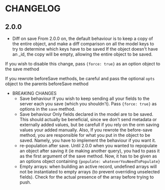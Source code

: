 # CHANGELOG

## 2.0.0

- Diff on save
From 2.0.0 on, the default behaviour is to keep a copy of the entire object, and make a diff comparison on all the model keys to try to determine which keys have to be saved
If the object doesn't have an _id, the copy will be empty, allowing the entire object to be saved.

If you wish to disable this change, pass `{force: true}` as an option object to the save method

If you rewrote beforeSave methods, be careful and pass the optional `opts` object to the parents beforeSave method

- BREAKING CHANGES
    - Save behaviour
        If you wish to keep sending all your fields to the server each you save (which you shouldn't). Pass `{force: true}` as options in the `save` method.
    - Save behaviour
        Only fields declared in the model are to be saved. This should actually be beneficial, since we don't send metadata or externally added values, but be carefull if you rely on the orm saving values your added manually.
        Also, If you rewrote the before-save method, you are responsible for what you put in the object to be saved. Namely, you have to implement the behaviour if you want it.
    - re-population after save. 
        Until 2.0.0 when you wanted to repopulate an object after saving it (ie making another query), you had to pass it as the first argument of the save method. Now, it has to be given as an options object containing `{populate: whateverYouNeedToPopulate}`
    - Empty arrays: when building an active record, undefined arrays will not be instantiated to empty arrays (to prevent overriding unselected fields). Check for the actual presence of the array before trying to push. 
